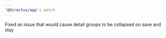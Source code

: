 ```yaml
---
'@directus/app': patch
---
```


Fixed an issue that would cause detail groups to be collapsed on save and stay

